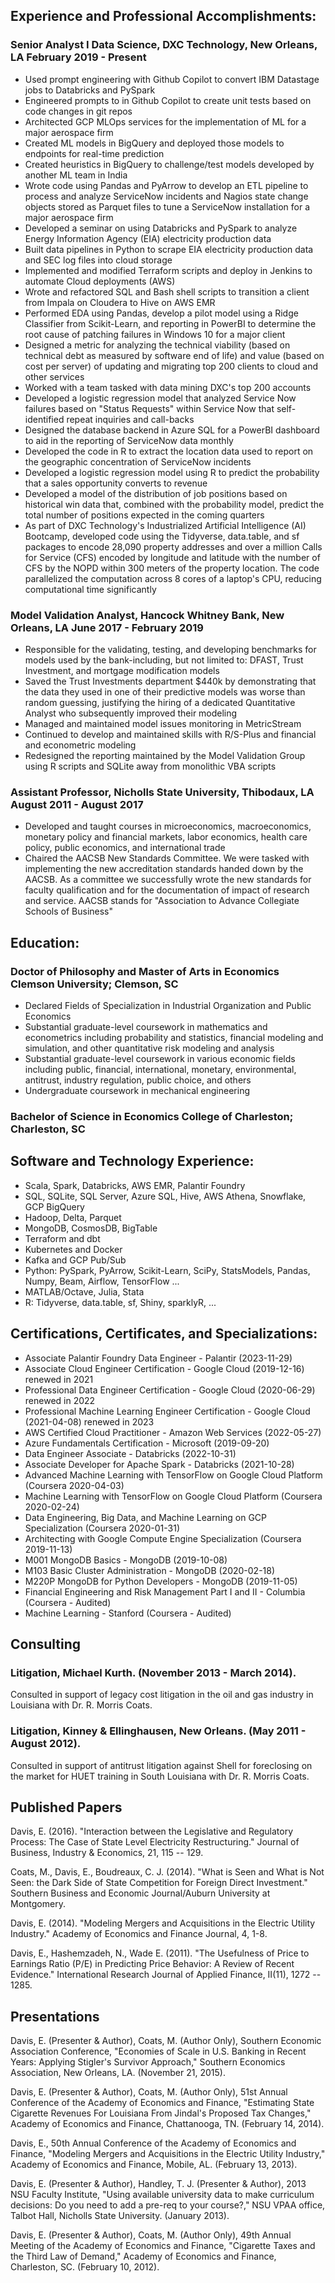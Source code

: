 ﻿---
layout: default
---

## Experience and Professional Accomplishments:

### Senior Analyst I Data Science, DXC Technology, New Orleans, LA	February 2019 - Present

- Used prompt engineering with Github Copilot to convert IBM Datastage jobs to Databricks and PySpark
- Engineered prompts to in Github Copilot to create unit tests based on code changes in git repos
- Architected GCP MLOps services for the implementation of ML for a major aerospace firm
- Created ML models in BigQuery and deployed those models to endpoints for real-time prediction
- Created heuristics in BigQuery to challenge/test models developed by another ML team in India
- Wrote code using Pandas and PyArrow to develop an ETL pipeline to process and analyze ServiceNow incidents and Nagios state change objects stored as Parquet files to tune a ServiceNow installation for a major aerospace firm
- Developed a seminar on using Databricks and PySpark to analyze Energy Information Agency (EIA) electricity production data
- Built data pipelines in Python to scrape EIA electricity production data and SEC log files into cloud storage
- Implemented and modified Terraform scripts and deploy in Jenkins to automate Cloud deployments (AWS)
- Wrote and refactored SQL and Bash shell scripts to transition a client from Impala on Cloudera to Hive on AWS EMR
- Performed EDA using Pandas, develop a pilot model using a Ridge Classifier from Scikit-Learn, and reporting in PowerBI to determine the root cause of patching failures in Windows 10 for a major client
- Designed a metric for analyzing the technical viability (based on technical debt as measured by software end of life) and value (based on cost per server) of updating and migrating top 200 clients to cloud and other services
- Worked with a team tasked with data mining DXC's top 200 accounts
- Developed a logistic regression model that analyzed Service Now failures based on "Status Requests" within Service Now that self-identified repeat inquiries and call-backs
- Designed the database backend in Azure SQL for a PowerBI dashboard to aid in the reporting of ServiceNow data monthly
- Developed the code in R to extract the location data used to report on the geographic concentration of ServiceNow incidents
- Developed a logistic regression model using R to predict the probability that a sales opportunity converts to revenue  
- Developed a model of the distribution of job positions based on historical win data that, combined with the probability model, predict the total number of positions expected in the coming quarters
- As part of DXC Technology's Industrialized Artificial Intelligence (AI) Bootcamp, developed code using the Tidyverse, data.table, and sf packages to encode 28,090 property addresses and over a million Calls for Service (CFS) encoded by longitude and latitude with the number of CFS by the NOPD within 300 meters of the property location. The code parallelized the computation across 8 cores of a laptop's CPU, reducing computational time significantly

### Model Validation Analyst, Hancock Whitney Bank, New Orleans, LA	June 2017 - February 2019

- Responsible for the validating, testing, and developing benchmarks for models used by the bank-including, but not limited to: DFAST, Trust Investment, and mortgage modification models
- Saved the Trust Investments department $440k by demonstrating that the data they used in one of their predictive models was worse than random guessing, justifying the hiring of a dedicated Quantitative Analyst who subsequently improved their modeling
- Managed and maintained model issues monitoring in MetricStream
- Continued to develop and maintained skills with R/S-Plus and financial and econometric modeling
- Redesigned the reporting maintained by the Model Validation Group using R scripts and SQLite away from monolithic VBA scripts

### Assistant Professor, Nicholls State University, Thibodaux, LA	August 2011 - August 2017

- Developed and taught courses in microeconomics, macroeconomics, monetary policy and financial markets, labor economics, health care policy, public economics, and international trade
- Chaired the AACSB New Standards Committee. We were tasked with implementing the new accreditation standards handed down by the AACSB. As a committee we successfully wrote the new standards for faculty qualification and for the documentation of impact of research and service. AACSB stands for "Association to Advance Collegiate Schools of Business"

## Education:

### Doctor of Philosophy and Master of Arts in Economics	Clemson University; Clemson, SC

- Declared Fields of Specialization in Industrial Organization and Public Economics
- Substantial graduate-level coursework in mathematics and econometrics including probability and statistics, financial modeling and simulation, and other quantitative risk modeling and analysis
- Substantial graduate-level coursework in various economic fields including public, financial, international, monetary, environmental, antitrust, industry regulation, public choice, and others
- Undergraduate coursework in mechanical engineering

### Bachelor of Science in Economics	College of Charleston; Charleston, SC

## Software and Technology Experience:

- Scala, Spark, Databricks, AWS EMR, Palantir Foundry
- SQL, SQLite, SQL Server, Azure SQL, Hive, AWS Athena, Snowflake, GCP BigQuery
- Hadoop, Delta, Parquet
- MongoDB, CosmosDB, BigTable
- Terraform and dbt
- Kubernetes and Docker
- Kafka and GCP Pub/Sub
- Python: PySpark, PyArrow, Scikit-Learn, SciPy, StatsModels, Pandas, Numpy, Beam, Airflow, TensorFlow ...
- MATLAB/Octave, Julia, Stata
- R: Tidyverse, data.table, sf, Shiny, sparklyR, ...

## Certifications, Certificates, and Specializations:

- Associate Palantir Foundry Data Engineer - Palantir (2023-11-29)
- Associate Cloud Engineer Certification - Google Cloud (2019-12-16) renewed in 2021
- Professional Data Engineer Certification - Google Cloud (2020-06-29) renewed in 2022
- Professional Machine Learning Engineer Certification - Google Cloud (2021-04-08) renewed in 2023
- AWS Certified Cloud Practitioner - Amazon Web Services (2022-05-27)
- Azure Fundamentals Certification - Microsoft (2019-09-20)
- Data Engineer Associate - Databricks (2022-10-31)
- Associate Developer for Apache Spark - Databricks (2021-10-28)
- Advanced Machine Learning with TensorFlow on Google Cloud Platform (Coursera 2020-04-03)
- Machine Learning with TensorFlow on Google Cloud Platform (Coursera 2020-02-24)
- Data Engineering, Big Data, and Machine Learning on GCP Specialization (Coursera 2020-01-31)
- Architecting with Google Compute Engine Specialization (Coursera 2019-11-13)
- M001 MongoDB Basics - MongoDB (2019-10-08)
- M103 Basic Cluster Administration - MongoDB (2020-02-18)
- M220P MongoDB for Python Developers - MongoDB (2019-11-05)
- Financial Engineering and Risk Management Part I and II - Columbia (Coursera - Audited)
- Machine Learning - Stanford (Coursera - Audited)


## Consulting

### Litigation, Michael Kurth. (November 2013 - March 2014).

Consulted in support of legacy cost litigation in the oil and gas industry in Louisiana with Dr. R. Morris Coats.

### Litigation, Kinney & Ellinghausen, New Orleans. (May 2011 - August 2012).

Consulted in support of antitrust litigation against Shell for foreclosing on the market for HUET training in South Louisiana with Dr. R. Morris Coats.

## Published Papers

Davis, E. (2016). "Interaction between the Legislative and Regulatory Process:  The Case of State Level Electricity Restructuring." Journal of Business, Industry & Economics, 21, 115 -- 129.

Coats, M., Davis, E., Boudreaux, C. J. (2014). "What is Seen and What is Not Seen: the Dark Side of State Competition for Foreign Direct Investment." Southern Business and Economic Journal/Auburn University at Montgomery.

Davis, E. (2014). "Modeling Mergers and Acquisitions in the Electric Utility Industry." Academy of Economics and Finance Journal, 4, 1-8.

Davis, E., Hashemzadeh, N., Wade E. (2011). "The Usefulness of Price to Earnings Ratio (P/E) in Predicting Price Behavior: A Review of Recent Evidence." International Research Journal of Applied Finance, II(11), 1272 -- 1285.

## Presentations

Davis, E. (Presenter & Author), Coats, M. (Author Only), Southern Economic Association Conference, "Economies of Scale in U.S. Banking in Recent Years: Applying Stigler's Survivor Approach," Southern Economics Association, New Orleans, LA. (November 21, 2015).

Davis, E. (Presenter & Author), Coats, M. (Author Only), 51st Annual Conference of the Academy of Economics and Finance, "Estimating State Cigarette Revenues For Louisiana From Jindal's Proposed Tax Changes," Academy of Economics and Finance, Chattanooga, TN. (February 14, 2014).

Davis, E., 50th Annual Conference of the Academy of Economics and Finance, "Modeling Mergers and Acquisitions in the Electric Utility Industry," Academy of Economics and Finance, Mobile, AL. (February 13, 2013).

Davis, E. (Presenter & Author), Handley, T. J. (Presenter & Author), 2013 NSU Faculty Institute, "Using available university data to make curriculum decisions:  Do you need to add a pre-req to your course?," NSU VPAA office, Talbot Hall, Nicholls State University. (January 2013).

Davis, E. (Presenter & Author), Coats, M. (Author Only), 49th Annual Meeting of the Academy of Economics and Finance, "Cigarette Taxes and the Third Law of Demand," Academy of Economics and Finance, Charleston, SC. (February 10, 2012).


